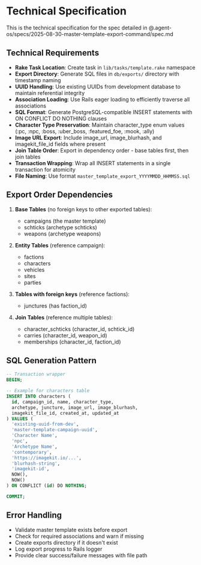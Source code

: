 # Technical Specification

This is the technical specification for the spec detailed in @.agent-os/specs/2025-08-30-master-template-export-command/spec.md

## Technical Requirements

- **Rake Task Location**: Create task in `lib/tasks/template.rake` namespace
- **Export Directory**: Generate SQL files in `db/exports/` directory with timestamp naming
- **UUID Handling**: Use existing UUIDs from development database to maintain referential integrity
- **Association Loading**: Use Rails eager loading to efficiently traverse all associations
- **SQL Format**: Generate PostgreSQL-compatible INSERT statements with ON CONFLICT DO NOTHING clauses
- **Character Type Preservation**: Maintain character_type enum values (:pc, :npc, :boss, :uber_boss, :featured_foe, :mook, :ally)
- **Image URL Export**: Include image_url, image_blurhash, and imagekit_file_id fields where present
- **Join Table Order**: Export in dependency order - base tables first, then join tables
- **Transaction Wrapping**: Wrap all INSERT statements in a single transaction for atomicity
- **File Naming**: Use format `master_template_export_YYYYMMDD_HHMMSS.sql`

## Export Order Dependencies

1. **Base Tables** (no foreign keys to other exported tables):
   - campaigns (the master template)
   - schticks (archetype schticks)
   - weapons (archetype weapons)

2. **Entity Tables** (reference campaign):
   - factions
   - characters
   - vehicles
   - sites
   - parties

3. **Tables with foreign keys** (reference factions):
   - junctures (has faction_id)

4. **Join Tables** (reference multiple tables):
   - character_schticks (character_id, schtick_id)
   - carries (character_id, weapon_id)
   - memberships (character_id, faction_id)

## SQL Generation Pattern

```sql
-- Transaction wrapper
BEGIN;

-- Example for characters table
INSERT INTO characters (
  id, campaign_id, name, character_type, 
  archetype, juncture, image_url, image_blurhash,
  imagekit_file_id, created_at, updated_at
) VALUES (
  'existing-uuid-from-dev',
  'master-template-campaign-uuid',
  'Character Name',
  'npc',
  'Archetype Name',
  'contemporary',
  'https://imagekit.io/...',
  'blurhash-string',
  'imagekit-id',
  NOW(),
  NOW()
) ON CONFLICT (id) DO NOTHING;

COMMIT;
```

## Error Handling

- Validate master template exists before export
- Check for required associations and warn if missing
- Create exports directory if it doesn't exist
- Log export progress to Rails logger
- Provide clear success/failure messages with file path